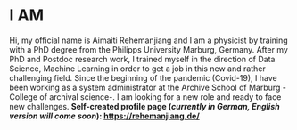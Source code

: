 # I AM
Hi, my official name is Aimaiti Rehemanjiang and I am a physicist by training with a PhD degree from the Philipps University Marburg, Germany. After my PhD and Postdoc research work, I trained myself in the direction of Data Science, Machine Learning in order to get a job in this new and rather challenging field. Since the beginning of the pandemic (Covid-19), I have been working as a system administrator at the Archive School of Marburg -College of archival science-. I am looking for a new role and ready to face new challenges.
**Self-created profile page (_currently in German, English version will come soon_): https://rehemanjiang.de/**
